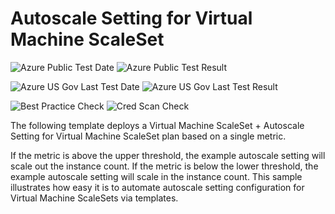 # Autoscale Setting for Virtual Machine ScaleSet

![Azure Public Test Date](https://azurequickstartsservice.blob.core.windows.net/badges/monitor-autoscale-vmss-simplemetricbased/PublicLastTestDate.svg)
![Azure Public Test Result](https://azurequickstartsservice.blob.core.windows.net/badges/monitor-autoscale-vmss-simplemetricbased/PublicDeployment.svg)

![Azure US Gov Last Test Date](https://azurequickstartsservice.blob.core.windows.net/badges/monitor-autoscale-vmss-simplemetricbased/FairfaxLastTestDate.svg)
![Azure US Gov Last Test Result](https://azurequickstartsservice.blob.core.windows.net/badges/monitor-autoscale-vmss-simplemetricbased/FairfaxDeployment.svg)

![Best Practice Check](https://azurequickstartsservice.blob.core.windows.net/badges/monitor-autoscale-vmss-simplemetricbased/BestPracticeResult.svg)
![Cred Scan Check](https://azurequickstartsservice.blob.core.windows.net/badges/monitor-autoscale-vmss-simplemetricbased/CredScanResult.svg)

The following template deploys a Virtual Machine ScaleSet + Autoscale Setting for Virtual Machine ScaleSet plan based on a single metric.

If the metric is above the upper threshold, the example autoscale setting will scale out the instance count.  If the metric is below the lower threshold, the example autoscale setting will scale in the instance count.  This sample illustrates how easy it is to automate autoscale setting configuration for Virtual Machine ScaleSets via templates.

<a href="https://portal.azure.com/#create/Microsoft.Template/uri/https%3a%2f%2fraw.githubusercontent.com%2fAzure%2fazure-quickstart-templates%2fmaster%2fmonitor-autoscale-vmss-simplemetricbased%2fazuredeploy.json" target="_blank">
    

<a href="http://armviz.io/#/?load=https%3a%2f%2fraw.githubusercontent.com%2fAzure%2fazure-quickstart-templates%2fmaster%2fmonitor-autoscale-vmss-simplemetricbased%2fazuredeploy.json" target="_blank">
    


